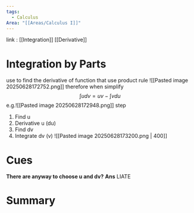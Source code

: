 ```yaml
---
tags:
  - Calculus
Area: "[[Areas/Calculus I]]"
---
```

link : [[Integration]] [[Derivative]]
# Integration by Parts
use to find the derivative of function that use  product rule
![[Pasted image 20250628172752.png]]
therefore when simplify
$$\int u dv = uv-\int v du$$
e.g.![[Pasted image 20250628172948.png]]
step 
1. Find u
2. Derivative u (du)
3. Find dv 
4. Integrate dv (v)
![[Pasted image 20250628173200.png | 400]]
# Cues
**There are anyway to choose u and dv?**
**Ans** LIATE
# Summary
```

```
